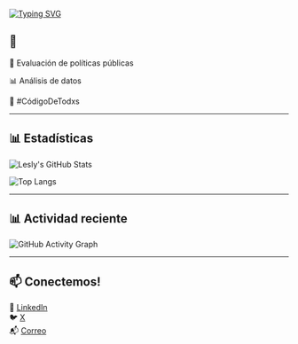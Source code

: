 [![Typing SVG](https://readme-typing-svg.demolab.com?font=Quicksand&size=26&pause=1000&color=FF69B4&center=true&vCenter=true&width=1000&lines=Hola%2C+soy+Les+Flores+🤠+;CódigoDeTodxs)](https://git.io/typing-svg)

🤠
---

🔎 Evaluación de políticas públicas

📊 Análisis de datos

📢 #CódigoDeTodxs

---
## 📊 Estadísticas

![Lesly's GitHub Stats](https://github-readme-stats.vercel.app/api?username=lesflores&show_icons=true&theme=default&icon_color=FF69B4&title_color=DA70D6)

![Top Langs](https://github-readme-stats.vercel.app/api/top-langs/?username=lesflores&layout=compact&theme=default&title_color=FF69B4)

---
## 📊 Actividad reciente

![GitHub Activity Graph](https://github-readme-activity-graph.vercel.app/graph?username=lesflores&theme=default&bg_color=ffffff&color=FF69B4&line=FF69B4&point=FFD700&area=true&hide_border=false)


---
## 📫 Conectemos!

💼 [LinkedIn](https://www.linkedin.com/in/lesly-flores-008232114/)  
🐦 [X](https://x.com/lesssflo)  
📬 [Correo](flores.le@ugto.mx)  
